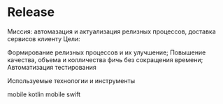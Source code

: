 # Release


Миссия: автомазация и актуализация релизных процессов, доставка сервисов клиенту
Цели:

Формирование релизных процессов и их улучшение;
Повышение качества, объема и колличества фичь без сокращения времени;
Автоматизация тестирования



Используемые технологии и инструменты

mobile kotlin
mobile swift

